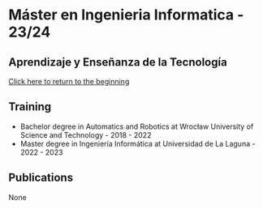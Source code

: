 # Máster en Ingenieria Informatica - 23/24
## Aprendizaje y Enseñanza de la Tecnología 

[Click here to return to the beginning](README.md)  

## Training

- Bachelor degree in Automatics and Robotics at Wrocław University of Science and Technology - 2018 - 2022
- Master degree in Ingeniería Informática at Universidad de La Laguna - 2022 - 2023




## Publications

None